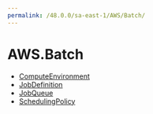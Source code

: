 ```yaml
---
permalink: /48.0.0/sa-east-1/AWS/Batch/
---
```


# AWS.Batch



* [ComputeEnvironment](ComputeEnvironment.md)
* [JobDefinition](JobDefinition.md)
* [JobQueue](JobQueue.md)
* [SchedulingPolicy](SchedulingPolicy.md)